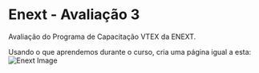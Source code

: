 # Enext - Avaliação 3

Avaliação do Programa de Capacitação VTEX da ENEXT.

Usando o que aprendemos durante o curso, cria uma página igual a esta:
![Enext Image](https://user-images.githubusercontent.com/86375264/136506525-5992f670-5b50-4911-9567-226297f8e44b.png)
